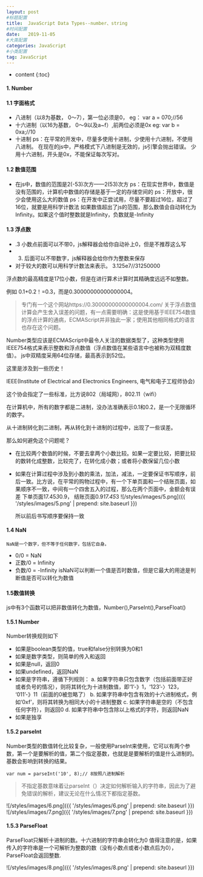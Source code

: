 ```yaml
---
layout: post
#标题配置
title:  JavaScript Data Types--number、string
#时间配置
date:   2019-11-05
#大类配置
categories: JavaScript
#小类配置
tag: JavaScript
---
```


* content
{:toc}



#### 1. Number
#### 1.1 字面格式
* 八进制（以8为基数， 0～7），第一位必须是0， eg： var a = 070;//56
* 十六进制（以16为基数， 0～9以及a~f）,前两位必须是0x eg: var b = 0xa;//10
* 十进制
ps：在平常的开发中，尽量多使用十进制，少使用十六进制，不使用八进制。
       在现在的js中，严格模式下八进制是无效的，js引擎会抛出错误。
       少用十六进制，开头是0x，不能保证每次写对。

#### 1.2 数值范围
* 在js中，数值的范围是2(-53)次方——2(53)次方
   ps：在现实世界中，数值是没有范围的，计算机中数值的存储是基于一定的存储空间的
   ps：开放中，很少会使用这么大的数值
   ps：在开发中正尝试用，尽量不要超过16位，超过了16位，就要是用科学计数法
  如果数值超出了js的范围，那么数值会自动转化为Infinity。如果这个值时整数就是Infinity，负数就是-Infinity

#### 1.3 浮点数
* .3 小数点前面可以不带0，js解释器会给你自动补上0，但是不推荐这么写
*  3. 后面可以不带数字，js解释器会给你作为整数来保存
* 对于较大的数可以用科学计数法来表示。 3.125e7//31250000
	
浮点数的最高精度是17位小数，但是在进行算术计算时其精确度远远不如整数。

例如 0.1+0.2！=0.3，而是0.30000000000000004。

> 专门有一个这个网站https://0.30000000000000004.com/
> 关于浮点数值计算会产生舍入误差的问题，有一点需要明确：这是使用基于IEEE754数值的浮点计算的通病，ECMAScript并非独此一家；使用其他相同格式的语言也存在这个问题。

Number类型应该是ECMAScript中最令人关注的数据类型了，这种类型使用IEEE754格式来表示整数和浮点数值（浮点数值在某些语言中也被称为双精度数值）。
js中双精度采用64位存储，最高表示到52位。

这里是涉及到一些历史！

IEEE(Institute of Electrical and Electronics Engineers, 电气和电子工程师协会)

这个协会指定了一些标准，比方说802（局域网），802.11（wifi）

在计算机中，所有的数字都是二进制，没办法准确表示0.1和0.2，是一个无限循环的数字。

从十进制转化到二进制，再从转化到十进制的过程中，出现了一些误差。

那么如何避免这个问题呢？
* 在比较两个数值的时候，不要去拿两个小数比较。如果一定要比较，把要比较的数转化成整数，比较完了，在转化成小数；或者将小数保留几位小数
* 如果在计算过程中涉及到小数的乘法，加法，减法，一定要保证书写顺序，前后一致。比方说，在平常的购物过程中，有一个下单页面和一个结账页面，如果顺序不一致，中间有一个四舍五入的过程，那么在两个页面中，金额会有误差
	下单页面17.45*3*0.9，
	结账页面0.9*17.45*3
	![/styles/images/5.png]({{ '/styles/images/5.png' | prepend: site.baseurl  }})

	所以前后书写顺序要保持一致
	
#### 1.4 NaN
	NaN是一个数字，但不等于任何数字，包括它自身。
* 0/0 = NaN
* 正数/0 = Infinity
* 负数/0 = -Infinity
   isNaN可以判断一个值是否时数值，但是它最大的用途是判断值是否可以转化为数值

#### 1.5数值转换
js中有3个函数可以把非数值转化为数值，Number(),ParseInt(),ParseFloat()
	
#### 1.5.1 Number
Number转换规则如下
* 如果是boolean类型的值，true和false分别转换为0和1
* 如果是数字类型，则简单的传入和返回
* 如果是null，返回0
* 如果undefined，返回NaN
* 如果是字符串，遵循下列规则：
		a. 如果字符串只包含数字（包括前面带正好或者负号的情况），则将其转化为十进制数值，即‘1’-》1，‘123’-〉123， ‘011’-》11（前面的0被忽略了） 
		b. 如果字符串中包含有效的十六进制格式，例如‘0xf’，则将其转换为相同大小的十进制整数
		c. 如果字符串是空的（不包含任何字符），则返回0
		d. 如果字符串中包含除以上格式的字符，则返回NaN   
* 如果是独享

#### 1.5.2 parseInt
Number类型的数值转化比较复杂，一般使用ParseInt来使用，它可以有两个参数，第一个是要解析的值，第二个指定基数，也就是是要解析的值是什么进制的。基数会影响到转换的结果。

```
var num = parseInt('10', 8);// 8按照八进制解析
```

> 不指定基数意味着让parseInt（）决定如何解析输入的字符串，因此为了避免错误的解析，建议无论在什么情况下都指定基数。

![/styles/images/6.png]({{ '/styles/images/6.png' | prepend: site.baseurl  }})
![/styles/images/7.png]({{ '/styles/images/7.png' | prepend: site.baseurl  }})



#### 1.5.3 ParseFloat
ParseFloat只解析十进制的数。十六进制的字符串会转化为0
值得注意的是，如果传入的字符串是一个可解析为整数的数（没有小数点或者小数点后为0），ParseFloat会返回整数.

![/styles/images/8.png]({{ '/styles/images/8.png' | prepend: site.baseurl  }})
